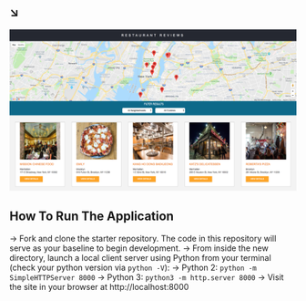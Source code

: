 ## ↘︎

![SCREENSHOT](img/screenshot.png)

## How To Run The Application

→ Fork and clone the starter repository. The code in this repository will serve as your baseline to begin development.
→ From inside the new directory, launch a local client server using Python from your terminal (check your python version via `python -V`): 
→ Python 2: `python -m SimpleHTTPServer 8000`
→ Python 3: `python3 -m http.server 8000`
→ Visit the site in your browser at http://localhost:8000
